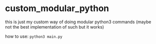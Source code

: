# custom_modular_python

this is just my custom way of doing modular python3 commands (maybe not the best implementation of such but it works)

how to use:
`python3 main.py`
